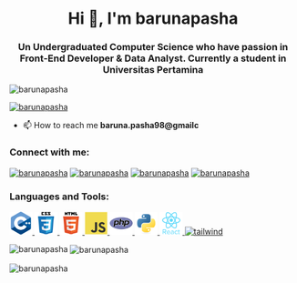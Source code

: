 <h1 align="center">Hi 👋, I'm barunapasha</h1>
<h3 align="center">Un Undergraduated Computer Science who have passion in Front-End Developer & Data Analyst. Currently a student in Universitas Pertamina</h3>

<p align="left"> <img src="https://komarev.com/ghpvc/?username=barunapasha&label=Profile%20views&color=0e75b6&style=flat" alt="barunapasha" /> </p>

<p align="left"> <a href="https://github.com/ryo-ma/github-profile-trophy"><img src="https://github-profile-trophy.vercel.app/?username=barunapasha" alt="barunapasha" /></a> </p>

- 📫 How to reach me **baruna.pasha98@gmailc**

<h3 align="left">Connect with me:</h3>
<p align="left">
<a href="https://linkedin.com/in/barunapasha" target="blank"><img align="center" src="https://raw.githubusercontent.com/rahuldkjain/github-profile-readme-generator/master/src/images/icons/Social/linked-in-alt.svg" alt="barunapasha" height="30" width="40" /></a>
<a href="https://instagram.com/barunapasha" target="blank"><img align="center" src="https://raw.githubusercontent.com/rahuldkjain/github-profile-readme-generator/master/src/images/icons/Social/instagram.svg" alt="barunapasha" height="30" width="40" /></a>
<a href="https://www.hackerrank.com/barunapasha" target="blank"><img align="center" src="https://raw.githubusercontent.com/rahuldkjain/github-profile-readme-generator/master/src/images/icons/Social/hackerrank.svg" alt="barunapasha" height="30" width="40" /></a>
<a href="https://www.leetcode.com/barunapasha" target="blank"><img align="center" src="https://raw.githubusercontent.com/rahuldkjain/github-profile-readme-generator/master/src/images/icons/Social/leet-code.svg" alt="barunapasha" height="30" width="40" /></a>
</p>

<h3 align="left">Languages and Tools:</h3>
<p align="left"> <a href="https://www.w3schools.com/cpp/" target="_blank" rel="noreferrer"> <img src="https://raw.githubusercontent.com/devicons/devicon/master/icons/cplusplus/cplusplus-original.svg" alt="cplusplus" width="40" height="40"/> </a> <a href="https://www.w3schools.com/css/" target="_blank" rel="noreferrer"> <img src="https://raw.githubusercontent.com/devicons/devicon/master/icons/css3/css3-original-wordmark.svg" alt="css3" width="40" height="40"/> </a> <a href="https://www.w3.org/html/" target="_blank" rel="noreferrer"> <img src="https://raw.githubusercontent.com/devicons/devicon/master/icons/html5/html5-original-wordmark.svg" alt="html5" width="40" height="40"/> </a> <a href="https://developer.mozilla.org/en-US/docs/Web/JavaScript" target="_blank" rel="noreferrer"> <img src="https://raw.githubusercontent.com/devicons/devicon/master/icons/javascript/javascript-original.svg" alt="javascript" width="40" height="40"/> </a> <a href="https://www.php.net" target="_blank" rel="noreferrer"> <img src="https://raw.githubusercontent.com/devicons/devicon/master/icons/php/php-original.svg" alt="php" width="40" height="40"/> </a> <a href="https://www.python.org" target="_blank" rel="noreferrer"> <img src="https://raw.githubusercontent.com/devicons/devicon/master/icons/python/python-original.svg" alt="python" width="40" height="40"/> </a> <a href="https://reactjs.org/" target="_blank" rel="noreferrer"> <img src="https://raw.githubusercontent.com/devicons/devicon/master/icons/react/react-original-wordmark.svg" alt="react" width="40" height="40"/> </a> <a href="https://tailwindcss.com/" target="_blank" rel="noreferrer"> <img src="https://www.vectorlogo.zone/logos/tailwindcss/tailwindcss-icon.svg" alt="tailwind" width="40" height="40"/> </a> </p>

<p><img align="left" src="https://github-readme-stats.vercel.app/api/top-langs?username=barunapasha&show_icons=true&locale=en&layout=compact" alt="barunapasha" /></p>

<p>&nbsp;<img align="center" src="https://github-readme-stats.vercel.app/api?username=barunapasha&show_icons=true&locale=en" alt="barunapasha" /></p>

<p><img align="center" src="https://github-readme-streak-stats.herokuapp.com/?user=barunapasha&" alt="barunapasha" /></p>
